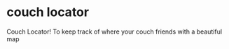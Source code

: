 couch locator
========

Couch Locator! To keep track of where your couch friends with a beautiful map
